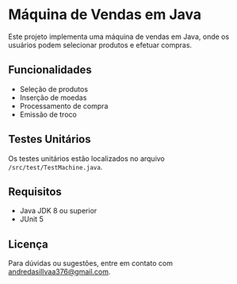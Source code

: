 # Máquina de Vendas em Java

Este projeto implementa uma máquina de vendas em Java, onde os usuários podem selecionar produtos e efetuar compras.

## Funcionalidades

- Seleção de produtos
- Inserção de moedas
- Processamento de compra
- Emissão de troco

## Testes Unitários

Os testes unitários estão localizados no arquivo  `/src/test/TestMachine.java`.

## Requisitos

- Java JDK 8 ou superior
- JUnit 5

## Licença


Para dúvidas ou sugestões, entre em contato com andredasillvaa376@gmail.com.